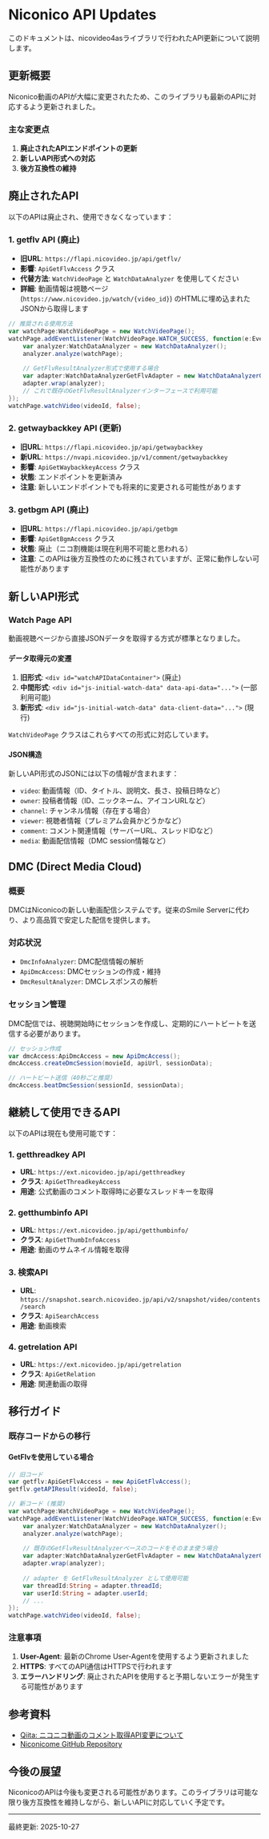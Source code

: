 # Niconico API Updates

このドキュメントは、nicovideo4asライブラリで行われたAPI更新について説明します。

## 更新概要

Niconico動画のAPIが大幅に変更されたため、このライブラリも最新のAPIに対応するよう更新されました。

### 主な変更点

1. **廃止されたAPIエンドポイントの更新**
2. **新しいAPI形式への対応**
3. **後方互換性の維持**

## 廃止されたAPI

以下のAPIは廃止され、使用できなくなっています：

### 1. getflv API (廃止)

- **旧URL**: `https://flapi.nicovideo.jp/api/getflv/`
- **影響**: `ApiGetFlvAccess` クラス
- **代替方法**: `WatchVideoPage` と `WatchDataAnalyzer` を使用してください
- **詳細**: 動画情報は視聴ページ (`https://www.nicovideo.jp/watch/{video_id}`) のHTMLに埋め込まれたJSONから取得します

```actionscript
// 推奨される使用方法
var watchPage:WatchVideoPage = new WatchVideoPage();
watchPage.addEventListener(WatchVideoPage.WATCH_SUCCESS, function(e:Event):void {
    var analyzer:WatchDataAnalyzer = new WatchDataAnalyzer();
    analyzer.analyze(watchPage);
    
    // GetFlvResultAnalyzer形式で使用する場合
    var adapter:WatchDataAnalyzerGetFlvAdapter = new WatchDataAnalyzerGetFlvAdapter();
    adapter.wrap(analyzer);
    // これで既存のGetFlvResultAnalyzerインターフェースで利用可能
});
watchPage.watchVideo(videoId, false);
```

### 2. getwaybackkey API (更新)

- **旧URL**: `https://flapi.nicovideo.jp/api/getwaybackkey`
- **新URL**: `https://nvapi.nicovideo.jp/v1/comment/getwaybackkey`
- **影響**: `ApiGetWaybackkeyAccess` クラス
- **状態**: エンドポイントを更新済み
- **注意**: 新しいエンドポイントでも将来的に変更される可能性があります

### 3. getbgm API (廃止)

- **旧URL**: `https://flapi.nicovideo.jp/api/getbgm`
- **影響**: `ApiGetBgmAccess` クラス
- **状態**: 廃止（ニコ割機能は現在利用不可能と思われる）
- **注意**: このAPIは後方互換性のために残されていますが、正常に動作しない可能性があります

## 新しいAPI形式

### Watch Page API

動画視聴ページから直接JSONデータを取得する方式が標準となりました。

#### データ取得元の変遷

1. **旧形式**: `<div id="watchAPIDataContainer">` (廃止)
2. **中間形式**: `<div id="js-initial-watch-data" data-api-data="...">` (一部利用可能)
3. **新形式**: `<div id="js-initial-watch-data" data-client-data="...">` (現行)

`WatchVideoPage` クラスはこれらすべての形式に対応しています。

#### JSON構造

新しいAPI形式のJSONには以下の情報が含まれます：

- `video`: 動画情報（ID、タイトル、説明文、長さ、投稿日時など）
- `owner`: 投稿者情報（ID、ニックネーム、アイコンURLなど）
- `channel`: チャンネル情報（存在する場合）
- `viewer`: 視聴者情報（プレミアム会員かどうかなど）
- `comment`: コメント関連情報（サーバーURL、スレッドIDなど）
- `media`: 動画配信情報（DMC session情報など）

## DMC (Direct Media Cloud)

### 概要

DMCはNiconicoの新しい動画配信システムです。従来のSmile Serverに代わり、より高品質で安定した配信を提供します。

### 対応状況

- `DmcInfoAnalyzer`: DMC配信情報の解析
- `ApiDmcAccess`: DMCセッションの作成・維持
- `DmcResultAnalyzer`: DMCレスポンスの解析

### セッション管理

DMC配信では、視聴開始時にセッションを作成し、定期的にハートビートを送信する必要があります。

```actionscript
// セッション作成
var dmcAccess:ApiDmcAccess = new ApiDmcAccess();
dmcAccess.createDmcSession(movieId, apiUrl, sessionData);

// ハートビート送信（40秒ごと推奨）
dmcAccess.beatDmcSession(sessionId, sessionData);
```

## 継続して使用できるAPI

以下のAPIは現在も使用可能です：

### 1. getthreadkey API
- **URL**: `https://ext.nicovideo.jp/api/getthreadkey`
- **クラス**: `ApiGetThreadkeyAccess`
- **用途**: 公式動画のコメント取得時に必要なスレッドキーを取得

### 2. getthumbinfo API
- **URL**: `https://ext.nicovideo.jp/api/getthumbinfo/`
- **クラス**: `ApiGetThumbInfoAccess`
- **用途**: 動画のサムネイル情報を取得

### 3. 検索API
- **URL**: `https://snapshot.search.nicovideo.jp/api/v2/snapshot/video/contents/search`
- **クラス**: `ApiSearchAccess`
- **用途**: 動画検索

### 4. getrelation API
- **URL**: `https://ext.nicovideo.jp/api/getrelation`
- **クラス**: `ApiGetRelation`
- **用途**: 関連動画の取得

## 移行ガイド

### 既存コードからの移行

#### GetFlvを使用している場合

```actionscript
// 旧コード
var getflv:ApiGetFlvAccess = new ApiGetFlvAccess();
getflv.getAPIResult(videoId, false);

// 新コード (推奨)
var watchPage:WatchVideoPage = new WatchVideoPage();
watchPage.addEventListener(WatchVideoPage.WATCH_SUCCESS, function(e:Event):void {
    var analyzer:WatchDataAnalyzer = new WatchDataAnalyzer();
    analyzer.analyze(watchPage);
    
    // 既存のGetFlvResultAnalyzerベースのコードをそのまま使う場合
    var adapter:WatchDataAnalyzerGetFlvAdapter = new WatchDataAnalyzerGetFlvAdapter();
    adapter.wrap(analyzer);
    
    // adapter を GetFlvResultAnalyzer として使用可能
    var threadId:String = adapter.threadId;
    var userId:String = adapter.userId;
    // ...
});
watchPage.watchVideo(videoId, false);
```

### 注意事項

1. **User-Agent**: 最新のChrome User-Agentを使用するよう更新されました
2. **HTTPS**: すべてのAPI通信はHTTPSで行われます
3. **エラーハンドリング**: 廃止されたAPIを使用すると予期しないエラーが発生する可能性があります

## 参考資料

- [Qiita: ニコニコ動画のコメント取得API変更について](https://qiita.com/gcrtnst/items/5bd1358af8cc636e3f4f)
- [Niconicome GitHub Repository](https://github.com/Hayao-H/Niconicome)

## 今後の展望

NiconicoのAPIは今後も変更される可能性があります。このライブラリは可能な限り後方互換性を維持しながら、新しいAPIに対応していく予定です。

---

最終更新: 2025-10-27
